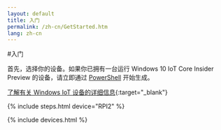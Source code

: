 ```yaml
---
layout: default
title: 入门
permalink: /zh-cn/GetStarted.htm
lang: zh-cn
---
```


#入门

首先，选择你的设备。如果你已拥有一台运行 Windows 10 IoT Core Insider Preview 的设备，请立即通过 [PowerShell]({{site.baseurl}}/{{page.lang}}/win10/samples/PowerShell.htm) 开始生成。

[了解有关 Windows IoT 设备的详细信息]({{site.hardwareurl}}){:target="_blank"}

{% include steps.html device="RPI2" %}

{% include devices.html %}
